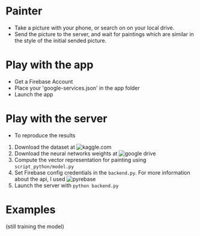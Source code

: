 # Painter
* Take a picture with your phone, or search on on your local drive. 
* Send the picture to the server, and wait for paintings which are similar in the style of the initial sended picture.

# Play with the app
* Get a Firebase Account
* Place your 'google-services.json' in the app folder
* Launch the app

# Play with the server
* To reproduce the results
1. Download the dataset at ![kaggle.com](https://www.kaggle.com/c/painter-by-numbers/data)
2. Download the neural networks weights at ![google drive](https://drive.google.com/file/d/0Bz7KyqmuGsilZ2RVeVhKY0FyRmc/view)
3. Compute the vector representation for painting using ```script_python/model.py```
4. Set Firebase config credentials in the ```backend.py```. For more information about the api, I used ![pyrebase](https://github.com/thisbejim/Pyrebase#database)
5. Launch the server with ```python backend.py```

# Examples
(still training the model)
